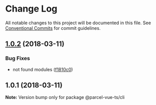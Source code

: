 # Change Log

All notable changes to this project will be documented in this file.
See [Conventional Commits](https://conventionalcommits.org) for commit guidelines.

<a name="1.0.2"></a>
## [1.0.2](https://github.com/masonz/parcel-vue-ts/compare/@parcel-vue-ts/cli@1.0.1...@parcel-vue-ts/cli@1.0.2) (2018-03-11)


### Bug Fixes

* not found modules ([f1810c0](https://github.com/masonz/parcel-vue-ts/commit/f1810c0))




<a name="1.0.1"></a>
## 1.0.1 (2018-03-11)




**Note:** Version bump only for package @parcel-vue-ts/cli
